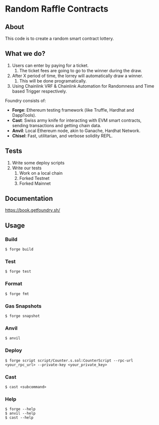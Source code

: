 # Random Raffle Contracts

## About

This code is to create a random smart contract lottery.

## What we do?

1. Users can enter by paying for a ticket.
   1. The ticket fees are going to go to the winner during the draw.
2. After X period of time, the lorrey will automatically draw a winner.
   1. This will be done programatically.
3. Using Chainlink VRF & Chainlink Automation for Randomness and Time based Trigger respectively.


Foundry consists of:

-   **Forge**: Ethereum testing framework (like Truffle, Hardhat and DappTools).
-   **Cast**: Swiss army knife for interacting with EVM smart contracts, sending transactions and getting chain data.
-   **Anvil**: Local Ethereum node, akin to Ganache, Hardhat Network.
-   **Chisel**: Fast, utilitarian, and verbose solidity REPL.

## Tests
1. Write some deploy scripts
2. Write our tests
   1. Work on a local chain
   2. Forked Testnet
   3. Forked Mainnet

## Documentation

https://book.getfoundry.sh/

## Usage

### Build

```shell
$ forge build
```

### Test

```shell
$ forge test
```

### Format

```shell
$ forge fmt
```

### Gas Snapshots

```shell
$ forge snapshot
```

### Anvil

```shell
$ anvil
```

### Deploy

```shell
$ forge script script/Counter.s.sol:CounterScript --rpc-url <your_rpc_url> --private-key <your_private_key>
```

### Cast

```shell
$ cast <subcommand>
```

### Help

```shell
$ forge --help
$ anvil --help
$ cast --help
```
